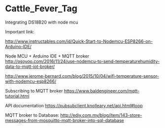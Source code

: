 # Cattle_Fever_Tag
Integrating DS18B20 with node mcu


Important link:

http://www.instructables.com/id/Quick-Start-to-Nodemcu-ESP8266-on-Arduino-IDE/

Node MCU + Arduino IDE + MQTT broker
http://osoyoo.com/2016/11/24/use-nodemcu-to-send-temperaturehumidity-data-to-mqtt-iot-broker/

http://www.jerome-bernard.com/blog/2015/10/04/wifi-temperature-sensor-with-nodemcu-esp8266/

Subscribing to MQTT broker
https://www.baldengineer.com/mqtt-tutorial.html

API documentation
https://pubsubclient.knolleary.net/api.html#loop



MQTT broker to Database:
http://ediy.com.my/blog/item/143-store-messages-from-mosquitto-mqtt-broker-into-sql-database






